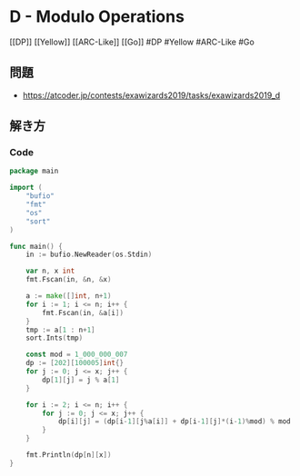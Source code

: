 # D - Modulo Operations
[[DP]] [[Yellow]] [[ARC-Like]] [[Go]]
#DP #Yellow #ARC-Like #Go 

## 問題
- https://atcoder.jp/contests/exawizards2019/tasks/exawizards2019_d

## 解き方
### Code
```go
package main

import (
	"bufio"
	"fmt"
	"os"
	"sort"
)

func main() {
	in := bufio.NewReader(os.Stdin)

	var n, x int
	fmt.Fscan(in, &n, &x)

	a := make([]int, n+1)
	for i := 1; i <= n; i++ {
		fmt.Fscan(in, &a[i])
	}
	tmp := a[1 : n+1]
	sort.Ints(tmp)

	const mod = 1_000_000_007
	dp := [202][100005]int{}
	for j := 0; j <= x; j++ {
		dp[1][j] = j % a[1]
	}

	for i := 2; i <= n; i++ {
		for j := 0; j <= x; j++ {
			dp[i][j] = (dp[i-1][j%a[i]] + dp[i-1][j]*(i-1)%mod) % mod
		}
	}

	fmt.Println(dp[n][x])
}
```